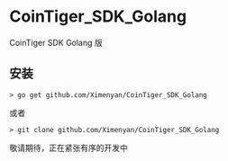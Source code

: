 # CoinTiger_SDK_Golang
CoinTiger SDK Golang 版
## 安装
```
> go get github.com/Ximenyan/CoinTiger_SDK_Golang
```
或者

```
> git clone github.com/Ximenyan/CoinTiger_SDK_Golang
```
敬请期待，正在紧张有序的开发中
